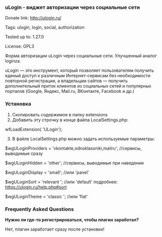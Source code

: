 ### uLogin - виджет авторизации через социальные сети ###

Donate link: http://ulogin.ru/

Tags: ulogin, login, social, authorization

Tested up to: 1.27.0

License: GPL3

Форма авторизации uLogin через социальные сети. Улучшенный аналог loginza.

uLogin — это инструмент, который позволяет пользователям получить единый доступ к различным Интернет-сервисам без необходимости повторной регистрации,
а владельцам сайтов — получить дополнительный приток клиентов из социальных сетей и популярных порталов (Google, Яндекс, Mail.ru, ВКонтакте, Facebook и др.)

### Установка ###
1. Скопировать содержимое в папку extensions
2. Добавить эту строчку в конце файла LocalSettings.php:

  wfLoadExtension( 'ULogin');

3. В файле LocalSettings.php можно задать используемые параметры:

  $wgULoginProviders = 'vkontakte,odnoklassniki,mailru'; //сервисы, выводимые сразу

  $wgULoginHidden = 'other'; //сервисы, выводимые при наведении

  $wgULoginDisplay = 'small'; //или 'panel'

  $wgULoginSort = 'relevant '; //или 'default' подробнее: https://ulogin.ru/help.php#sort
  
  $wgULoginTheme = 'classic '; //или 'flat'

### Frequently Asked Questions ###

**Нужно ли где-то регистрироваться, чтобы плагин заработал?**

Нет, плагин заработает сразу после установки!
